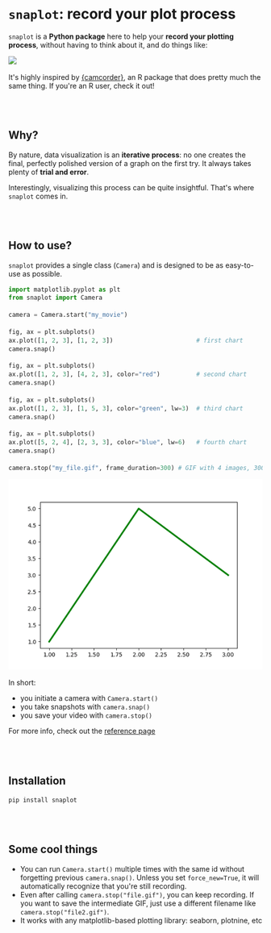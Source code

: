 # `snaplot`: record your plot process

`snaplot` is a **Python package** here to help your **record your plotting process**, without having to think about it, and do things like:

![](docs/example.gif)

It's highly inspired by [{camcorder}](https://github.com/thebioengineer/camcorder), an R package that does pretty much the same thing. If you're an R user, check it out!

<br><br>

## Why?

By nature, data visualization is an **iterative process**: no one creates the final, perfectly polished version of a graph on the first try. It always takes plenty of **trial and error**.

Interestingly, visualizing this process can be quite insightful. That's where `snaplot` comes in.

<br><br>

## How to use?

`snaplot` provides a single class (`Camera`) and is designed to be as easy-to-use as possible.

```python
import matplotlib.pyplot as plt
from snaplot import Camera

camera = Camera.start("my_movie")

fig, ax = plt.subplots()
ax.plot([1, 2, 3], [1, 2, 3])                       # first chart
camera.snap()

fig, ax = plt.subplots()
ax.plot([1, 2, 3], [4, 2, 3], color="red")          # second chart
camera.snap()

fig, ax = plt.subplots()
ax.plot([1, 2, 3], [1, 5, 3], color="green", lw=3)  # third chart
camera.snap()

fig, ax = plt.subplots()
ax.plot([5, 2, 4], [2, 3, 3], color="blue", lw=6)   # fourth chart
camera.snap()

camera.stop("my_file.gif", frame_duration=300) # GIF with 4 images, 300ms/image
```

![](docs/my_file.gif)

In short:

- you initiate a camera with `Camera.start()`
- you take snapshots with `camera.snap()`
- you save your video with `camera.stop()`

For more info, check out the [reference page](https://y-sunflower.github.io/snaplot/camera/)

<br><br>

## Installation

```bash
pip install snaplot
```

<br><br>

## Some cool things

- You can run `Camera.start()` multiple times with the same id without forgetting previous `camera.snap()`. Unless you set `force_new=True`, it will automatically recognize that you're still recording.
- Even after calling `camera.stop("file.gif")`, you can keep recording. If you want to save the intermediate GIF, just use a different filename like `camera.stop("file2.gif")`.
- It works with any matplotlib-based plotting library: seaborn, plotnine, etc
